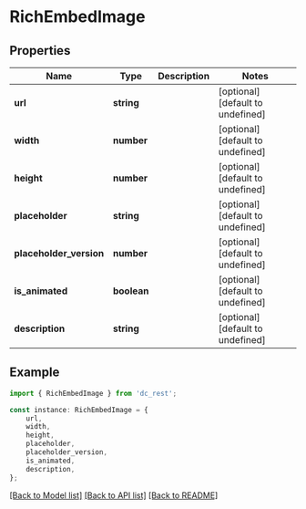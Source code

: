 # RichEmbedImage


## Properties

Name | Type | Description | Notes
------------ | ------------- | ------------- | -------------
**url** | **string** |  | [optional] [default to undefined]
**width** | **number** |  | [optional] [default to undefined]
**height** | **number** |  | [optional] [default to undefined]
**placeholder** | **string** |  | [optional] [default to undefined]
**placeholder_version** | **number** |  | [optional] [default to undefined]
**is_animated** | **boolean** |  | [optional] [default to undefined]
**description** | **string** |  | [optional] [default to undefined]

## Example

```typescript
import { RichEmbedImage } from 'dc_rest';

const instance: RichEmbedImage = {
    url,
    width,
    height,
    placeholder,
    placeholder_version,
    is_animated,
    description,
};
```

[[Back to Model list]](../README.md#documentation-for-models) [[Back to API list]](../README.md#documentation-for-api-endpoints) [[Back to README]](../README.md)
